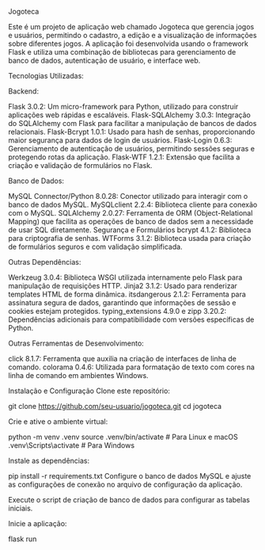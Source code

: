 Jogoteca

Este é um projeto de aplicação web chamado Jogoteca que gerencia jogos e usuários, permitindo o cadastro, a edição e a visualização de informações sobre diferentes jogos. A aplicação foi desenvolvida usando o framework Flask e utiliza uma combinação de bibliotecas para gerenciamento de banco de dados, autenticação de usuário, e interface web.

Tecnologias Utilizadas:

Backend:

Flask 3.0.2: Um micro-framework para Python, utilizado para construir aplicações web rápidas e escaláveis.
Flask-SQLAlchemy 3.0.3: Integração do SQLAlchemy com Flask para facilitar a manipulação de bancos de dados relacionais.
Flask-Bcrypt 1.0.1: Usado para hash de senhas, proporcionando maior segurança para dados de login de usuários.
Flask-Login 0.6.3: Gerenciamento de autenticação de usuários, permitindo sessões seguras e protegendo rotas da aplicação.
Flask-WTF 1.2.1: Extensão que facilita a criação e validação de formulários no Flask.

Banco de Dados:

MySQL Connector/Python 8.0.28: Conector utilizado para interagir com o banco de dados MySQL.
MySQLclient 2.2.4: Biblioteca cliente para conexão com o MySQL.
SQLAlchemy 2.0.27: Ferramenta de ORM (Object-Relational Mapping) que facilita as operações de banco de dados sem a necessidade de usar SQL diretamente.
Segurança e Formulários
bcrypt 4.1.2: Biblioteca para criptografia de senhas.
WTForms 3.1.2: Biblioteca usada para criação de formulários seguros e com validação simplificada.

Outras Dependências:

Werkzeug 3.0.4: Biblioteca WSGI utilizada internamente pelo Flask para manipulação de requisições HTTP.
Jinja2 3.1.2: Usado para renderizar templates HTML de forma dinâmica.
itsdangerous 2.1.2: Ferramenta para assinatura segura de dados, garantindo que informações de sessão e cookies estejam protegidos.
typing_extensions 4.9.0 e zipp 3.20.2: Dependências adicionais para compatibilidade com versões específicas de Python.

Outras Ferramentas de Desenvolvimento:

click 8.1.7: Ferramenta que auxilia na criação de interfaces de linha de comando.
colorama 0.4.6: Utilizada para formatação de texto com cores na linha de comando em ambientes Windows.

Instalação e Configuração
Clone este repositório:


git clone https://github.com/seu-usuario/jogoteca.git
cd jogoteca

Crie e ative o ambiente virtual:

python -m venv .venv
source .venv/bin/activate  # Para Linux e macOS
.venv\Scripts\activate     # Para Windows

Instale as dependências:

pip install -r requirements.txt
Configure o banco de dados MySQL e ajuste as configurações de conexão no arquivo de configuração da aplicação.

Execute o script de criação de banco de dados para configurar as tabelas iniciais.

Inicie a aplicação:

flask run

